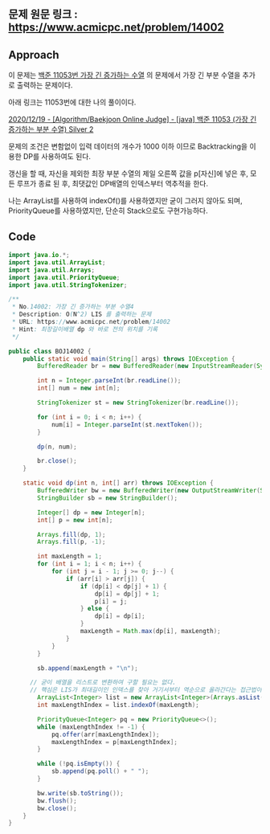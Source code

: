 ## 문제 원문 링크 : https://www.acmicpc.net/problem/14002

## Approach

이 문제는 [백준 11053번 가장 긴 증가하는 수열](https://www.acmicpc.net/problem/11053) 의 문제에서 가장 긴 부분 수열을 추가로 출력하는 문제이다.

아래 링크는 11053번에 대한 나의 풀이이다.

[2020/12/19 - \[Algorithm/Baekjoon Online Judge\] - \[java\] 백준 11053 (가장 긴 증가하는 부분 수열) Silver 2](https://gre-eny.tistory.com/21)

문제의 조건은 변함없이 입력 데이터의 개수가 1000 이하 이므로 Backtracking을 이용한 DP를 사용하여도 된다.

갱신을 할 때, 자신을 제외한 최장 부분 수열의 제일 오른쪽 값을 p[자신]에 넣은 후, 모든 루프가 종료 된 후, 최댓값인 DP배열의 인덱스부터 역추적을 한다.

나는 ArrayList를 사용하여 indexOf()를 사용하였지만 굳이 그러지 않아도 되며, PriorityQueue를 사용하였지만, 단순히 Stack으로도 구현가능하다.

## Code

```java
import java.io.*;
import java.util.ArrayList;
import java.util.Arrays;
import java.util.PriorityQueue;
import java.util.StringTokenizer;

/**
 * No.14002: 가장 긴 증가하는 부분 수열4
 * Description: O(N^2) LIS 를 출력하는 문제
 * URL: https://www.acmicpc.net/problem/14002
 * Hint: 최장길이배열 dp 와 바로 전의 위치를 기록
 */

public class BOJ14002 {
    public static void main(String[] args) throws IOException {
        BufferedReader br = new BufferedReader(new InputStreamReader(System.in));

        int n = Integer.parseInt(br.readLine());
        int[] num = new int[n];

        StringTokenizer st = new StringTokenizer(br.readLine());

        for (int i = 0; i < n; i++) {
            num[i] = Integer.parseInt(st.nextToken());
        }

        dp(n, num);

        br.close();
    }

    static void dp(int n, int[] arr) throws IOException {
        BufferedWriter bw = new BufferedWriter(new OutputStreamWriter(System.out));
        StringBuilder sb = new StringBuilder();

        Integer[] dp = new Integer[n];
        int[] p = new int[n];

        Arrays.fill(dp, 1);
        Arrays.fill(p, -1);

        int maxLength = 1;
        for (int i = 1; i < n; i++) {
            for (int j = i - 1; j >= 0; j--) {
                if (arr[i] > arr[j]) {
                    if (dp[i] < dp[j] + 1) {
                        dp[i] = dp[j] + 1;
                        p[i] = j;
                    } else {
                        dp[i] = dp[i];
                    }
                    maxLength = Math.max(dp[i], maxLength);
                }
            }
        }

        sb.append(maxLength + "\n");

      // 굳이 배열을 리스트로 변환하여 구할 필요는 없다.
      // 핵심은 LIS가 최대길이인 인덱스를 찾아 거기서부터 역순으로 올라간다는 접근법이다.
        ArrayList<Integer> list = new ArrayList<Integer>(Arrays.asList(dp));
        int maxLengthIndex = list.indexOf(maxLength);

        PriorityQueue<Integer> pq = new PriorityQueue<>();
        while (maxLengthIndex != -1) {
            pq.offer(arr[maxLengthIndex]);
            maxLengthIndex = p[maxLengthIndex];
        }

        while (!pq.isEmpty()) {
            sb.append(pq.poll() + " ");
        }

        bw.write(sb.toString());
        bw.flush();
        bw.close();
    }
}

```

